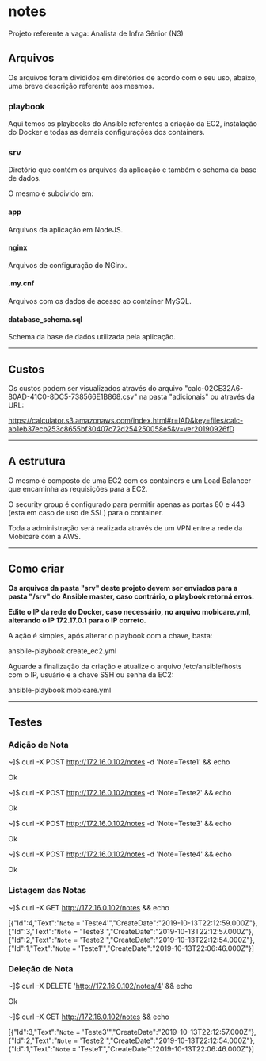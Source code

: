 # notes

Projeto referente a vaga: Analista de Infra Sênior (N3)

## Arquivos 

Os arquivos foram divididos em diretórios de acordo com o seu uso, abaixo, uma breve descrição referente aos mesmos. 

### playbook

Aqui temos os playbooks do Ansible referentes a criação da EC2, instalação do Docker e todas as demais configurações dos containers. 

### srv 

Diretório que contém os arquivos da aplicação e também o schema da base de dados.

O mesmo é subdivido em: 

#### app 

Arquivos da aplicação em NodeJS. 

#### nginx

Arquivos de configuração do NGinx. 

#### .my.cnf

Arquivos com os dados de acesso ao container MySQL. 

#### database_schema.sql

Schema da base de dados utilizada pela aplicação. 

______

## Custos

Os custos podem ser visualizados através do arquivo "calc-02CE32A6-80AD-41C0-8DC5-738566E1B868.csv" na pasta "adicionais" ou através da URL: 

https://calculator.s3.amazonaws.com/index.html#r=IAD&key=files/calc-ab1eb37ecb253c8655bf30407c72d254250058e5&v=ver20190926fD

______

## A estrutura 

O mesmo é composto de uma EC2 com os containers e um Load Balancer que encaminha as requisições para a EC2. 

O security group é configurado para permitir apenas as portas 80 e 443 (esta em caso de uso de SSL) para o container. 

Toda a administração será realizada através de um VPN entre a rede da Mobicare com a AWS. 

______

## Como criar

**Os arquivos da pasta "srv" deste projeto devem ser enviados para a pasta "/srv" do Ansible master, caso contrário, o playbook retorná erros.**

**Edite o IP da rede do Docker, caso necessário, no arquivo mobicare.yml, alterando o IP 172.17.0.1 para o IP correto.**
 
A ação é simples, após alterar o playbook com a chave, basta: 

ansbile-playbook create_ec2.yml 

Aguarde a finalização da criação e atualize o arquivo /etc/ansible/hosts com o IP, usuário e a chave SSH ou senha da EC2: 

ansible-playbook mobicare.yml

______ 

## Testes

### Adição de Nota
 ~]$ curl -X POST http://172.16.0.102/notes -d 'Note=Teste1' && echo  

Ok

 ~]$ curl -X POST http://172.16.0.102/notes -d 'Note=Teste2' && echo  

Ok

 ~]$ curl -X POST http://172.16.0.102/notes -d 'Note=Teste3' && echo  

Ok

 ~]$ curl -X POST http://172.16.0.102/notes -d 'Note=Teste4' && echo  

Ok

### Listagem das Notas 

 ~]$ curl -X GET http://172.16.0.102/notes && echo  

[{"Id":4,"Text":"`Note` = 'Teste4'","CreateDate":"2019-10-13T22:12:59.000Z"},{"Id":3,"Text":"`Note` = 'Teste3'","CreateDate":"2019-10-13T22:12:57.000Z"},{"Id":2,"Text":"`Note` = 'Teste2'","CreateDate":"2019-10-13T22:12:54.000Z"},{"Id":1,"Text":"`Note` = 'Teste1'","CreateDate":"2019-10-13T22:06:46.000Z"}]

### Deleção de Nota

 ~]$ curl -X DELETE 'http://172.16.0.102/notes/4' && echo

Ok

 ~]$ curl -X GET http://172.16.0.102/notes && echo  

[{"Id":3,"Text":"`Note` = 'Teste3'","CreateDate":"2019-10-13T22:12:57.000Z"},{"Id":2,"Text":"`Note` = 'Teste2'","CreateDate":"2019-10-13T22:12:54.000Z"},{"Id":1,"Text":"`Note` = 'Teste1'","CreateDate":"2019-10-13T22:06:46.000Z"}]
